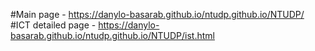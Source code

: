 #Main page - https://danylo-basarab.github.io/ntudp.github.io/NTUDP/
#ICT detailed page - https://danylo-basarab.github.io/ntudp.github.io/NTUDP/ist.html
